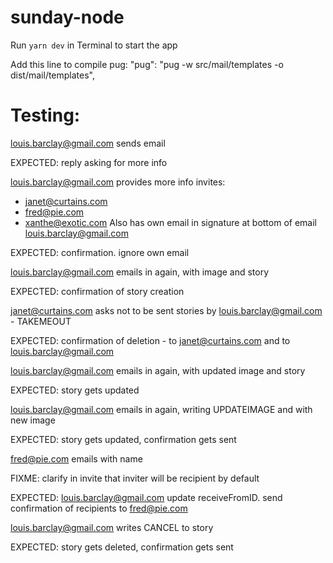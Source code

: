# sunday-node

Run `yarn dev` in Terminal to start the app

Add this line to compile pug:
"pug": "pug -w src/mail/templates -o dist/mail/templates",

# Testing:

louis.barclay@gmail.com sends email

EXPECTED: reply asking for more info

louis.barclay@gmail.com provides more info
invites:
- janet@curtains.com
- fred@pie.com
- xanthe@exotic.com
Also has own email in signature at bottom of email
louis.barclay@gmail.com

EXPECTED: confirmation. ignore own email

louis.barclay@gmail.com emails in again, with image and story

EXPECTED: confirmation of story creation

janet@curtains.com asks not to be sent stories by louis.barclay@gmail.com - TAKEMEOUT

EXPECTED: confirmation of deletion - to janet@curtains.com and to louis.barclay@gmail.com

louis.barclay@gmail.com emails in again, with updated image and story

EXPECTED: story gets updated

louis.barclay@gmail.com emails in again, writing UPDATEIMAGE and with new image

EXPECTED: story gets updated, confirmation gets sent

fred@pie.com emails with name

FIXME: clarify in invite that inviter will be recipient by default

EXPECTED: louis.barclay@gmail.com update receiveFromID. send confirmation of recipients to fred@pie.com

louis.barclay@gmail.com writes CANCEL to story

EXPECTED: story gets deleted, confirmation gets sent
